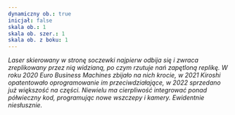 ```yaml
---
dynamiczny ob.: true
inicjał: false
skala ob.: 1
skala ob. szer.: 1
skala ob. z boku: 1
---
```


*Laser skierowany w stronę soczewki najpierw odbija się i zwraca zreplikowany przez nią widzianą, po czym rzutuje nań zapętloną replikę. W roku 2020 Euro Business Machines zbijało na nich krocie, w 2021 Kiroshi opatentowało oprogramowanie im przeciwdziałające, w 2022 sprzedano już większość na części. Niewielu ma cierpliwość integrować ponad półwieczny kod, programując nowe wszczepy i kamery. Ewidentnie niesłusznie.*